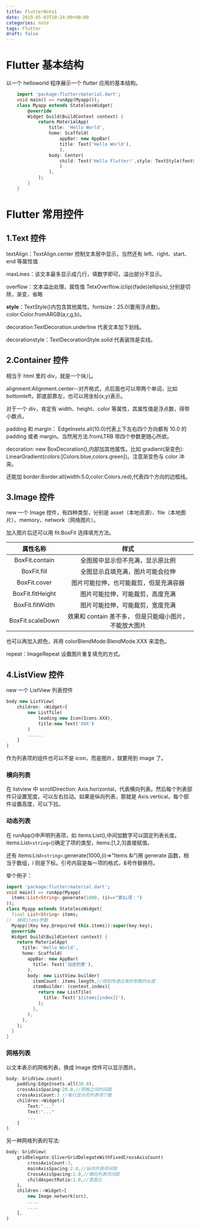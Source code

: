 ```yaml
---
title: FlutterNote1
date: 2019-05-03T10:24:09+08:00
categories: note
tags: Flutter
draft: false
---
```


# Flutter 基本结构

以一个 helloworld 程序展示一个 flutter 应用的基本结构。

<!--more-->

```dart
    import 'package:flutter/material.dart';
    void main() => runApp(Myapp());
    class Myapp extends StatelessWidget{
        @override
        Widget build(BuildContext context) {
            return MaterialApp(
                title: 'Hello World',
                home: Scaffold(
                    appBar: new AppBar(
                    title: Text('Hello World'),
                    ),
                body: Center(
                    child: Text('Hello Flutter!',style: TextStyle(fontSize: 25.0),),
                    )
                ),
            );
        }
    }
```

# Flutter 常用控件

## 1.Text 控件

textAlign：TextAlign.center 控制文本居中显示，当然还有 left、right、start、end 等属性值

maxLines：该文本最多显示成几行，填数字即可。溢出部分不显示。

overflow：文本溢出处理，属性值 TetxOverflow.(clip)(fade)(ellipsis),分别是切除，渐变，省略

**style**：TextStyle()内包含其他属性。fontsize：25.0(要用浮点数)。color:Color.fromARGB(a,r,g,b)。

decoration:TextDecoration.underline 代表文本加下划线。

decorationstyle：TextDecorationStyle.solid 代表装饰是实线。

## 2.Container 控件

相当于 html 里的 div，就是一个块儿。

alignment:Alignment.center--对齐格式，点后面也可以带两个单词，比如 bottomleft，即底部靠左，也可以用坐标(x,y)表示。

对于一个 div，肯定有 width、height、color 等属性，其属性值是浮点数，得带小数点。

padding 和 margin： EdgeInsets.all(10.0)代表上下左右四个方向都有 10.0 的 padding 或者 margin。当然用方法.fromLTRB 带四个参数更随心所欲。

decoration: new BoxDecoration(),内部加其他属性。比如 gradient(渐变色): LinearGradient(colors:[Colors.blue,colors.green])。注意渐变色与 color 冲突。

还能加 border:Border.all(width:5.0,color:Colors.red),代表四个方向的边框线。

## 3.Image 控件

new 一个 Image 控件，有四种类型，分别是 asset（本地资源）、file（本地图片）、memory、network（网络图片）。

加入图片后还可以用 fit:BoxFit 选择填充方法。

|     属性名称     |                          样式                          |
| :--------------: | :----------------------------------------------------: |
|  BoxFit.contain  |            全图居中显示但不充满，显示原比例            |
|   BoxFit.fill    |            全图显示且填充满，图片可能会拉伸            |
|   BoxFit.cover   |         图片可能拉伸，也可能裁剪，但是充满容器         |
| BoxFit.fitHeight |            图片可能拉伸，可能裁剪，高度充满            |
| BoxFit.fitWidth  |            图片可能拉伸，可能裁剪，宽度充满            |
| BoxFit.scaleDown | 效果和 contain 差不多， 但是只能缩小图片，不能放大图片 |

也可以再加入颜色，并用 colorBlendMode:BlendMode.XXX 来混色。

repeat：ImageRepeat 设置图片重复填充的方式。

## 4.ListView 控件

new 一个 ListView 列表控件

```dart
body:new ListView(
    children: <Widget>[
        new ListTile(
            leading:new Icon(Icons.XXX),
            title:new Text('XXX')
        )
        ......
    ]
)
```

作为列表项的组件也可以不是 icon，而是图片，就要用到 image 了。

### 横向列表

在 listview 中 scrollDirection: Axis.horizontal，代表横向列表。然后每个列表部件只设置宽度，可以左右拉动。如果是纵向列表，那就是 Axis.vertical，每个部件设置高度，可以下拉。

### 动态列表

在 runApp()中声明列表项，如 items:List(),中间加数字可以固定列表长度。items:List`<string>`()确定了项的类型，items:[1,2,3]直接赋值。

还有 items:List`<string>`.generate(1000,(i)=>"Items &i")用 generate 函数，相当于数组，i 则是下标。引号内容是每一项的格式，&号作替换符。

举个例子：

```dart
import 'package:flutter/material.dart';
void main() => runApp(Myapp(
  items:List<String>.generate(1000, (i)=>"第$i项：")
));
class Myapp extends StatelessWidget{
  final List<String> items;
//  接收items参数
  Myapp({Key key,@required this.items}):super(key:key);
  @override
  Widget build(BuildContext context) {
    return MaterialApp(
      title: 'Hello World',
      home: Scaffold(
        appBar: new AppBar(
          title: Text('动态列表'),
        ),
        body: new ListView.builder(
          itemCount: items.length,//得到传递过来的参数的长度
          itemBuilder: (context,index){
            return new ListTile(
              title: Text('${items[index]}'),
            );
          },
        ),
      ),
    );
  }
}
```

### 网格列表

以文本表示的网格列表，换成 Image 控件可以显示图片。

```dart
body: GridView.count(
    padding:EdgeInsets.all(30.0),
    crossAxisSpacing:20.0,//网格之间的间距
    crossAxisCount:3 //每行显示的列表项个数
    children:<Widget>[
        Text:"..."
        Text:"..."
        ...
    ]
)
```

另一种网格列表的写法:

```dart
body: GridView(
    gridDelegate:SliverGridDelegateWithFixedCrossAxisCount(
        crossAxisCount:3,
        mainAxisSpacing:2.0,//纵向列表项间距
        CrossAxisSpacing:2.0,//横向列表项间距
        childAspectRatio:1.0,//宽高比
    )，
    children：<Widget>[
        new Image.network(src),
        ....
        ....
    ],
)
```
